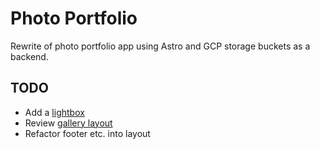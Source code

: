 # Photo Portfolio

Rewrite of photo portfolio app using Astro and GCP storage buckets as a backend.

## TODO

- Add a [lightbox](https://www.w3schools.com/howto/howto_js_lightbox.asp)
- Review [gallery layout](https://www.w3schools.com/howto/howto_css_image_grid_responsive.asp)
- Refactor footer etc. into layout
